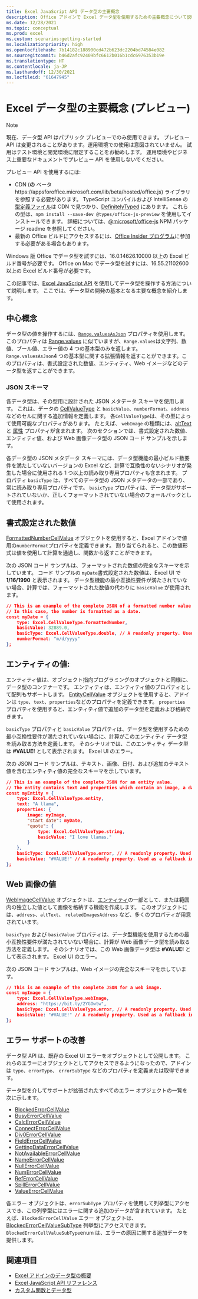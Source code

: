```yaml
---
title: Excel JavaScript API データ型の主要概念
description: Office アドインで Excel データ型を使用するための主要概念について説明します。
ms.date: 12/28/2021
ms.topic: conceptual
ms.prod: excel
ms.custom: scenarios:getting-started
ms.localizationpriority: high
ms.openlocfilehash: 7b14182c188900cd472b623dc2204bd74584e082
ms.sourcegitcommit: b46d2afc92409bfc6612b016b1cdc6976353b19e
ms.translationtype: HT
ms.contentlocale: ja-JP
ms.lasthandoff: 12/30/2021
ms.locfileid: "61647945"
---
```

# <a name="excel-data-types-core-concepts-preview"></a>Excel データ型の主要概念 (プレビュー)

> [!NOTE]
> 現在、データ型 API はパブリック プレビューでのみ使用できます。 プレビュー API は変更されることがあります。運用環境での使用は意図されていません。 試用はテスト環境と開発環境に限定することをお勧めします。 運用環境やビジネス上重要なドキュメントでプレビュー API を使用しないでください。
>
> プレビュー API を使用するには:
>
> - CDN (**の** ベータhttps://appsforoffice.microsoft.com/lib/beta/hosted/office.js) ライブラリを参照する必要があります。 TypeScript コンパイルおよび IntelliSense の [型定義ファイル](https://appsforoffice.microsoft.com/lib/beta/hosted/office.d.ts)は CDN で見つかり、[DefinitelyTyped](https://raw.githubusercontent.com/DefinitelyTyped/DefinitelyTyped/master/types/office-js-preview/index.d.ts) にあります。 これらの型は、`npm install --save-dev @types/office-js-preview` を使用してインストールできます。 詳細については、[@microsoft/office-js](https://www.npmjs.com/package/@microsoft/office-js) NPM パッケージ readme を参照してください。
> - 最新の Office ビルドにアクセスするには、[Office Insider プログラム](https://insider.office.com)に参加する必要がある場合もあります。
>
> Windows 版 Office でデータ型を試すには、16.0.14626.10000 以上の Excel ビルド番号が必要です。 Office on Mac でデータ型を試すには、16.55.21102600 以上の Excel ビルド番号が必要です。

この記事では、[Excel JavaScript API](../reference/overview/excel-add-ins-reference-overview.md) を使用してデータ型を操作する方法について説明します。 ここでは、データ型の開発の基本となる主要な概念を紹介します。

## <a name="core-concepts"></a>中心概念

データ型の値を操作するには、[`Range.valuesAsJson`](/javascript/api/excel/excel.range#valuesAsJson) プロパティを使用します。 このプロパティは [Range.values](/javascript/api/excel/excel.range#values) に似ていますが、`Range.values`は文字列、数値、ブール値、エラー値の 4 つの基本型のみを返します。 `Range.valuesAsJson`4 つの基本型に関する拡張情報を返すことができます。このプロパティは、書式設定された数値、エンティティ、Web イメージなどのデータ型を返すことができます。

### <a name="json-schema"></a>JSON スキーマ

各データ型は、その型用に設計された JSON メタデータ スキーマを使用します。 これは、データの [CellValueType](/javascript/api/excel/excel.cellvaluetype) と `basicValue`、`numberFormat`、`address` などのセルに関する追加情報を定義します。 各`CellValueType`は、その型によって使用可能なプロパティがあります。 たとえば、 `webImage` の種類には、[altText](/javascript/api/excel/excel.webimagecellvalue#altText) と [属性](/javascript/api/excel/excel.webimagecellvalue#attribution) プロパティが含まれます。 次のセクションでは、書式設定された数値、エンティティ値、および Web 画像データ型の JSON コード サンプルを示します。

各データ型の JSON メタデータ スキーマには、データ型機能の最小ビルド数要件を満たしていないバージョンの Excel など、計算で互換性のないシナリオが発生した場合に使用される 1 つ以上の読み取り専用プロパティも含まれます。 プロパティ `basicType` は、すべてのデータ型の JSON メタデータの一部であり、常に読み取り専用プロパティです。 `basicType` プロパティは、データ型がサポートされていないか、正しくフォーマットされていない場合のフォールバックとして使用されます。

## <a name="formatted-number-values"></a>書式設定された数値

[FormattedNumberCellValue](/javascript/api/excel/excel.formattednumbercellvalue) オブジェクトを使用すると、Excel アドインで値用の`numberFormat`プロパティを定義できます。 割り当てられると、この数値形式は値を使用して計算を通過し、関数から返すことができます。

次の JSON コード サンプルは、フォーマットされた数値の完全なスキーマを示しています。 コード サンプルの `myDate`書式設定された数値は、Excel UI で **1/16/1990** と表示されます。 データ型機能の最小互換性要件が満たされていない場合、計算では、フォーマットされた数値の代わりに `basicValue` が使用されます。

```json
// This is an example of the complete JSON of a formatted number value.
// In this case, the number is formatted as a date.
const myDate = {
    type: Excel.CellValueType.formattedNumber,
    basicValue: 32889.0,
    basicType: Excel.CellValueType.double, // A readonly property. Used as a fallback in incompatible scenarios.
    numberFormat: "m/d/yyyy"
};
```

## <a name="entity-values"></a>エンティティの値:

エンティティ値は、オブジェクト指向プログラミングのオブジェクトと同様に、データ型のコンテナーです。 エンティティは、エンティティ値のプロパティとして配列もサポートします。 [EntityCellValue](/javascript/api/excel/excel.entitycellvalue) オブジェクトを使用すると、アドインは `type`、`text`、`properties`などのプロパティを定義できます。 `properties` プロパティを使用すると、エンティティ値で追加のデータ型を定義および格納できます。

`basicType` プロパティと `basicValue` プロパティは、データ型を使用するための最小互換性要件が満たされていない場合に、計算がこのエンティティ データ型を読み取る方法を定義します。 そのシナリオでは、このエンティティ データ型は **#VALUE!** として表示されます。 Excel UI のエラー。

次の JSON コード サンプルは、テキスト、画像、日付、および追加のテキスト値を含むエンティティ値の完全なスキーマを示しています。

```json
// This is an example of the complete JSON for an entity value.
// The entity contains text and properties which contain an image, a date, and another text value.
const myEntity = {
    type: Excel.CellValueType.entity,
    text: "A llama",
    properties: {
        image: myImage,
        "start date": myDate,
        "quote": {
            type: Excel.CellValueType.string,
            basicValue: "I love llamas."
        }
    }, 
    basicType: Excel.CellValueType.error, // A readonly property. Used as a fallback in incompatible scenarios.
    basicValue: "#VALUE!" // A readonly property. Used as a fallback in incompatible scenarios.
};
```

## <a name="web-image-values"></a>Web 画像の値

[WebImageCellValue](/javascript/api/excel/excel.webimagecellvalue) オブジェクトは、[エンティティ](#entity-values)の一部として、または範囲内の独立した値として画像を格納する機能を作成します。 このオブジェクトには、`address`、`altText`、 `relatedImagesAddress` など、多くのプロパティが用意されています。

`basicType` および `basicValue` プロパティは、データ型機能を使用するための最小互換性要件が満たされていない場合に、計算が Web 画像データ型を読み取る方法を定義します。 そのシナリオでは、この Web 画像データ型は **#VALUE!** として表示されます。 Excel UI のエラー。

次の JSON コード サンプルは、Web イメージの完全なスキーマを示しています。

```json
// This is an example of the complete JSON for a web image.
const myImage = {
    type: Excel.CellValueType.webImage,
    address: "https://bit.ly/2YGOwtw", 
    basicType: Excel.CellValueType.error, // A readonly property. Used as a fallback in incompatible scenarios.
    basicValue: "#VALUE!" // A readonly property. Used as a fallback in incompatible scenarios.
};
```

## <a name="improved-error-support"></a>エラー サポートの改善

データ型 API は、既存の Excel UI エラーをオブジェクトとして公開します。 これらのエラーにオブジェクトとしてアクセスできるようになったので、アドインは `type`、`errorType`、 `errorSubType` などのプロパティを定義または取得できます。

データ型を介してサポートが拡張されたすべてのエラー オブジェクトの一覧を次に示します。

- [BlockedErrorCellValue](/javascript/api/excel/excel.blockederrorcellvalue)
- [BusyErrorCellValue](/javascript/api/excel/excel.busyerrorcellvalue)
- [CalcErrorCellValue](/javascript/api/excel/excel.calcerrorcellvalue)
- [ConnectErrorCellValue](/javascript/api/excel/excel.connecterrorcellvalue)
- [Div0ErrorCellValue](/javascript/api/excel/excel.div0errorcellvalue)
- [FieldErrorCellValue](/javascript/api/excel/excel.fielderrorcellvalue)
- [GettingDataErrorCellValue](/javascript/api/excel/excel.gettingdataerrorcellvalue)
- [NotAvailableErrorCellValue](/javascript/api/excel/excel.notavailableerrorcellvalue)
- [NameErrorCellValue](/javascript/api/excel/excel.nameerrorcellvalue)
- [NullErrorCellValue](/javascript/api/excel/excel.nullerrorcellvalue)
- [NumErrorCellValue](/javascript/api/excel/excel.numerrorcellvalue)
- [RefErrorCellValue](/javascript/api/excel/excel.referrorcellvalue)
- [SpillErrorCellValue](/javascript/api/excel/excel.spillerrorcellvalue)
- [ValueErrorCellValue](/javascript/api/excel/excel.valueerrorcellvalue)

各エラー オブジェクトは、`errorSubType` プロパティを使用して列挙型にアクセスでき、この列挙型にはエラーに関する追加のデータが含まれています。 たとえば、`BlockedErrorCellValue` エラー オブジェクトは、[BlockedErrorCellValueSubType](/javascript/api/excel/excel.blockederrorcellvaluesubtype) 列挙型にアクセスできます。 `BlockedErrorCellValueSubType`enum は、エラーの原因に関する追加データを提供します。

## <a name="see-also"></a>関連項目

- [Excel アドインのデータ型の概要](excel-data-types-overview.md)
- [Excel JavaScript API リファレンス](../reference/overview/excel-add-ins-reference-overview.md)
- [カスタム関数とデータ型](custom-functions-data-types-concepts.md)